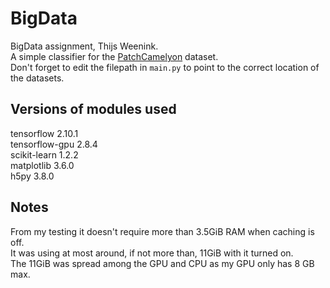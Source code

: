 # BigData
BigData assignment, Thijs Weenink.<br>
A simple classifier for the [PatchCamelyon](https://patchcamelyon.grand-challenge.org/) dataset.<br>
Don't forget to edit the filepath in `main.py` to point to the correct location of the datasets.

## Versions of modules used
tensorflow 2.10.1<br>
tensorflow-gpu 2.8.4<br>
scikit-learn 1.2.2<br>
matplotlib 3.6.0<br>
h5py 3.8.0

## Notes
From my testing it doesn't require more than 3.5GiB RAM when caching is off.<br>
It was using at most around, if not more than, 11GiB with it turned on.<br>
The 11GiB was spread among the GPU and CPU as my GPU only has 8 GB max.

